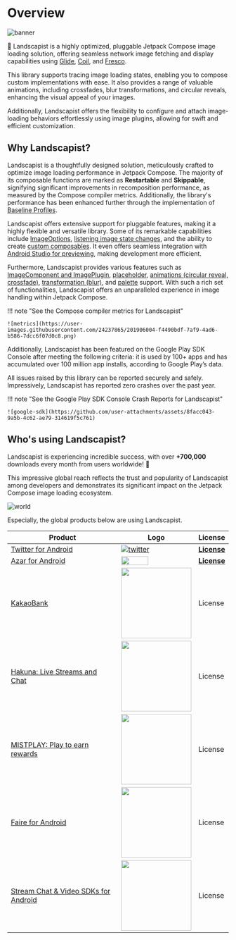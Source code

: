 # Overview

![banner](https://user-images.githubusercontent.com/24237865/127760344-bb042fe8-23e1-4014-b208-b7b549d32086.png)

🌻 Landscapist is a highly optimized, pluggable Jetpack Compose image loading solution, offering seamless network image fetching and display capabilities using [Glide](https://github.com/bumptech/glide), [Coil](https://github.com/coil-kt/coil), and [Fresco](https://github.com/facebook/fresco). 

This library supports tracing image loading states, enabling you to compose custom implementations with ease. It also provides a range of valuable animations, including crossfades, blur transformations, and circular reveals, enhancing the visual appeal of your images. 

Additionally, Landscapist offers the flexibility to configure and attach image-loading behaviors effortlessly using image plugins, allowing for swift and efficient customization. 

## Why Landscapist?

Landscapist is a thoughtfully designed solution, meticulously crafted to optimize image loading performance in Jetpack Compose. The majority of its composable functions are marked as **Restartable** and **Skippable**, signifying significant improvements in recomposition performance, as measured by the Compose compiler metrics. Additionally, the library's performance has been enhanced further through the implementation of [Baseline Profiles](https://android-developers.googleblog.com/2022/01/improving-app-performance-with-baseline.html).

Landscapist offers extensive support for pluggable features, making it a highly flexible and versatile library. Some of its remarkable capabilities include [ImageOptions](https://github.com/skydoves/landscapist#imageoptions),  [listening image state changes](https://github.com/skydoves/landscapist#listening-image-state-changes), and the ability to create [custom composables](https://github.com/skydoves/landscapist#custom-composables). It even offers seamless integration with [Android Studio for previewing](https://github.com/skydoves/landscapist#preview-on-android-studio), making development more efficient.

Furthermore, Landscapist provides various features such as [ImageComponent and ImagePlugin](https://github.com/skydoves/landscapist#imagecomponent-and-imageplugin), [placeholder](https://github.com/skydoves/landscapist#placeholder), [animations (circular reveal, crossfade)](https://github.com/skydoves/landscapist#animation), [transformation (blur)](https://github.com/skydoves/landscapist#transformation), and [palette](https://github.com/skydoves/landscapist#palette) support. With such a rich set of functionalities, Landscapist offers an unparalleled experience in image handling within Jetpack Compose.

!!! note "See the Compose compiler metrics for Landscapist"
    
    ![metrics](https://user-images.githubusercontent.com/24237865/201906004-f4490bdf-7af9-4ad6-b586-7dcc6f07d0c8.png)

Additionally, Landscapist has been featured on the Google Play SDK Console after meeting the following criteria: it is used by 100+ apps and has accumulated over 100 million app installs, according to Google Play’s data.

All issues raised by this library can be reported securely and safely. Impressively, Landscapist has reported zero crashes over the past year.

!!! note "See the Google Play SDK Console Crash Reports for Landscapist"

    ![google-sdk](https://github.com/user-attachments/assets/8facc043-9a5b-4c62-ae79-314619f5c761)

## Who's using Landscapist?

Landscapist is experiencing incredible success, with over **+700,000** downloads every month from users worldwide! 🚀 

This impressive global reach reflects the trust and popularity of Landscapist among developers and demonstrates its significant impact on the Jetpack Compose image loading ecosystem.

![world](https://user-images.githubusercontent.com/24237865/196018576-a9c87534-81a2-4618-8519-0024b67964bf.png)

Especially, the global products below are using Landscapist.

| Product                                                                                                | Logo                                                                                                                                                                                                                                                                                                                                                                                                                                                         | License                                                                                                               |
|--------------------------------------------------------------------------------------------------------|--------------------------------------------------------------------------------------------------------------------------------------------------------------------------------------------------------------------------------------------------------------------------------------------------------------------------------------------------------------------------------------------------------------------------------------------------------------|-----------------------------------------------------------------------------------------------------------------------|
| [Twitter for Android](https://play.google.com/store/apps/details?id=com.twitter.android)               | [![twitter](https://user-images.githubusercontent.com/24237865/125583182-9527dd48-433e-4e17-ae52-3f2bb544a847.jpg)](https://play.google.com/store/apps/details?id=com.twitter.android)                                                                                                                                                                                                                                                                       | **[License](https://user-images.githubusercontent.com/24237865/125583736-f0ffa76f-8f87-433b-a9fd-192231dc5e63.jpg)**  |
| [Azar for Android](https://play.google.com/store/apps/details?id=com.azarlive.android)                 | <img src="https://user-images.githubusercontent.com/24237865/155271118-2bbd5087-58b3-4360-a545-8fe4fc42efc8.jpg" width="62%" />                                                                                                                                                                                                                                                                                                                              | **[License](https://user-images.githubusercontent.com/24237865/155270807-5edcab23-2690-4c05-a068-885ee5558b25.jpeg)** |
| [KakaoBank](https://play.google.com/store/apps/details?id=com.kakaobank.channel&hl=en)                    | <img src="https://www.kapronasia.com/media/k2/items/cache/36778fed172d9c8502d2d42dc025835b_L.jpg" width="160px" />                                                                                                                                                                                                                                                                                                                            | License                                                                                                               |
| [Hakuna: Live Streams and Chat](https://play.google.com/store/apps/details?id=com.movefastcompany.bora) | <img src="https://user-images.githubusercontent.com/24237865/218469230-64747182-cda3-443c-b90f-b43728d63ffa.png" width="160px" />                                                                                                                                                                                                                                                                                                                            | License                                                                                                               |
| [MISTPLAY: Play to earn rewards](https://play.google.com/store/apps/details?id=com.mistplay.mistplay)  | <img src="https://github.com/skydoves/landscapist/assets/24237865/0693b2f6-174d-45cb-a84e-79e9839348db" width="160px" />                                                                                                                                                                                                                                                                                                                                     | License                                                                                                               |
| [Faire for Android](https://play.google.com/store/apps/details?id=com.faire.retailer&hl=en_CA&gl=US)   | <img src="https://user-images.githubusercontent.com/24237865/158280614-2740e38d-ca47-49f8-a493-3eb98d7e6b27.png" width="160px" />                                                                                                                                                                                                                                                                                                                            | License                                                                                                               |
| [Stream Chat & Video SDKs for Android](https://getstream.io/chat/sdk/android/)                         | <img src="https://github-production-user-asset-6210df.s3.amazonaws.com/24237865/340950946-205c9b9c-5665-423e-9ae0-49eab5c58829.png?X-Amz-Algorithm=AWS4-HMAC-SHA256&X-Amz-Credential=AKIAVCODYLSA53PQK4ZA%2F20240619%2Fus-east-1%2Fs3%2Faws4_request&X-Amz-Date=20240619T063711Z&X-Amz-Expires=300&X-Amz-Signature=ba7f4473d36cfe7ec27a3a0c902202844e04884716a303e280a5b416c7041a21&X-Amz-SignedHeaders=host&actor_id=0&key_id=0&repo_id=0" width="160px" /> | License                                                                                                               |
